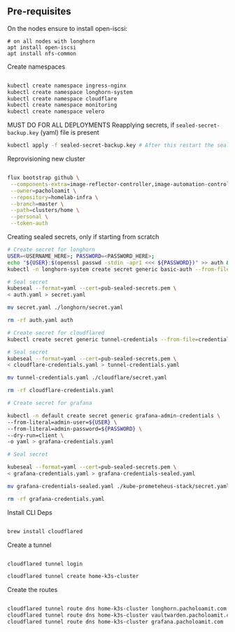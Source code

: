 ## Pre-requisites

On the nodes ensure to install open-iscsi:

```
# on all nodes with longhorn
apt install open-iscsi
apt install nfs-common
```

Create namespaces

```sh

kubectl create namespace ingress-nginx
kubectl create namespace longhorn-system
kubectl create namespace cloudflare
kubectl create namespace monitoring
kubectl create namespace velero

```

MUST DO FOR ALL DEPLOYMENTS
Reapplying secrets, if `sealed-secret-backup.key` (yaml) file is present

```sh
kubectl apply -f sealed-secret-backup.key # After this restart the sealed-secrets-controller pod
```

Reprovisioning new cluster

```sh

flux bootstrap github \
 --components-extra=image-reflector-controller,image-automation-controller \
 --owner=pacholoamit \
 --repository=homelab-infra \
 --branch=master \
 --path=clusters/home \
 --personal \
 --token-auth

```

Creating sealed secrets, only if starting from scratch

```sh
# Create secret for longhorn
USER=<USERNAME_HERE>; PASSWORD=<PASSWORD_HERE>;
echo "${USER}:$(openssl passwd -stdin -apr1 <<< ${PASSWORD})" >> auth &&
kubectl -n longhorn-system create secret generic basic-auth --from-file=auth --dry-run=client -o yaml > auth.yaml &&

# Seal secret
kubeseal --format=yaml --cert=pub-sealed-secrets.pem \
< auth.yaml > secret.yaml

mv secret.yaml ./longhorn/secret.yaml

rm -rf auth.yaml auth

# Create secret for cloudflared
kubectl create secret generic tunnel-credentials --from-file=credentials.json=/Users/<USER>/.cloudflared/<UUID>.json --dry-run -o yaml > cloudflare-credentials.yaml

# Seal secret
kubeseal --format=yaml --cert=pub-sealed-secrets.pem \
< cloudflare-credentials.yaml > tunnel-credentials.yaml

mv tunnel-credentials.yaml ./cloudflare/secret.yaml

rm -rf cloudflare-credentials.yaml

# Create secret for grafana

kubectl -n default create secret generic grafana-admin-credentials \
--from-literal=admin-user=${USER} \
--from-literal=admin-password=${PASSWORD} \
--dry-run=client \
-o yaml > grafana-credentials.yaml

# Seal secret

kubeseal --format=yaml --cert=pub-sealed-secrets.pem \
< grafana-credentials.yaml > grafana-credentials-sealed.yaml

mv grafana-credentials-sealed.yaml ./kube-prometeheus-stack/secret.yaml

rm -rf grafana-credentials.yaml


```

Install CLI Deps

```sh

brew install cloudflared

```

Create a tunnel

```sh

cloudflared tunnel login

cloudflared tunnel create home-k3s-cluster

```

Create the routes

```sh

cloudflared tunnel route dns home-k3s-cluster longhorn.pacholoamit.com
cloudflared tunnel route dns home-k3s-cluster vaultwarden.pacholoamit.com
cloudflared tunnel route dns home-k3s-cluster grafana.pacholoamit.com
```
